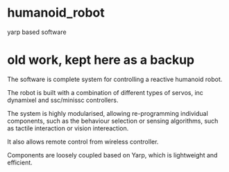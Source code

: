 humanoid_robot
==============

yarp based software

# old work, kept here as a backup #

The software is complete system for controlling a reactive humanoid robot. 

The robot is built with a combination of different types of servos, inc dynamixel and ssc/minissc controllers. 

The system is highly modularised, allowing re-programming individual components, such as the behaviour selection or sensing algorithms, such as tactile interaction or vision intereaction. 

It also allows remote control from wireless controller.

Components are loosely coupled based on Yarp, which is lightweight and efficient. 